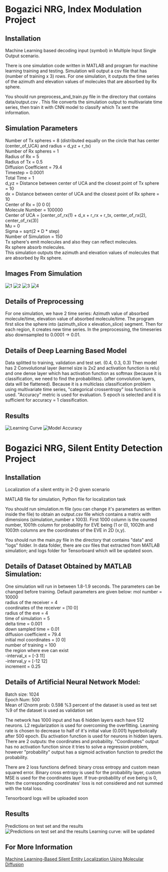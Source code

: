 # Bogazici NRG, Index Modulation Project
## Installation
Machine Learning based decoding input (symbol) in Multiple Input Single Output scenario.

There is one simulation code written in MATLAB and program for machine learning training and testing.
Simulation will output a csv file that has (number of training x 3) rows. For one simulation, it outputs the time series of the azimuth and elevation values of molecules that are absorbed by Rx sphere.  

You should run preprocess_and_train.py file in the directory that contains data/output.csv . This file converts the simulation output to multivariate time series, then train it with CNN model to classify which Tx sent the information.  

## Simulation Parameters
Number of Tx spheres = 8 (distributed equally on the circle that has center (center_of_UCA) and radius = d_yz +  r_tx)  
Number of Rx spheres = 1  
Radius of Rx = 5  
Radius of Tx = 0.5  
Diffusion Coefficient = 79.4  
Timestep = 0.0001  
Total Time = 1  
d_yz = Distance between center of UCA and the closest point of Tx sphere = 10  
dx = Distance between center of UCA and the closest point of Rx sphere = 10  
Center of Rx = [0 0 0]  
Molecule Number = 100000  
Center of UCA = [center_of_rx(1) + d_x + r_rx +  r_tx, center_of_rx(2), center_of_rx(3)]  
Mu = 0  
Sigma = sqrt(2 * D * step)  
Number of Simulation = 150  
Tx sphere's emit molecules and also they can reflect molecules.   
Rx sphere absorb molecules.  
This simulation outputs the azimuth and elevation values of molecules that are absorbed by Rx sphere.   

## Images From Simulation
![1](https://github.com/ozgurkara99/entity-detection/blob/master/index_modulation/images/sim.png)
![2](https://github.com/ozgurkara99/entity-detection/blob/master/index_modulation/images/sim2.png)
![3](https://github.com/ozgurkara99/entity-detection/blob/master/index_modulation/images/sim3.png)
![4](https://github.com/ozgurkara99/entity-detection/blob/master/index_modulation/images/sim4.png)  

## Details of Preprocessing
For one simulation, we have 2 time series: Azimuth value of absorbed molecule/time, elevation value of absorbed molecule/time. The program first slice the sphere into (azimuth_slice x elevation_slice) segment. Then for each region, it creates new time series. 
In the preprocessing, the timeseries also downsampled to 0.0001 -> 0.01.

## Details of Deep Learning Based Model
Data splitted to training, validation and test set. (0.4, 0.3, 0.3) Then model has 2 Convolutional layer (kernel size is 2x2 and activation function is relu) and one dense layer which has activation function as softmax (because it is classification, we need to find the probabilites). (after convolution layers, data will be flattened). Because it is a multiclass classification problem using multivariate time series, "categorical crossentropy" loss function is used. "Accuracy" metric is used for evaluation. 5 epoch is selected and it is sufficient for accuracy = 1 classification.  

## Results
![Learning Curve](https://github.com/ozgurkara99/entity-detection/blob/master/index_modulation/images/Learning%20Curve.png)
![Model Accuracy](https://github.com/ozgurkara99/entity-detection/blob/master/index_modulation/images/Model%20Accuracy.png)

# Bogazici NRG, Silent Entity Detection Project
## Installation
Localization of a silent entity in 2-D given scenario

MATLAB file for simulation, Python file for localization task

You should run simulation.m file (you can change it's parameters as written inside the file) to obtain an output.csv file which contains a matrix with dimensions (simulation_number x 1003). First 1000 column is the counted number, 1001th column for probability for EVE being (1 or 0), 1002th and 1003th columns are the coordinates of the EVE in 2D (x,y).

You should run the main.py file in the directory that contains "data" and "logs" folder. In data folder, there are csv files that extracted from MATLAB simulation; and logs folder for Tensorboard which will be updated soon.

## Details of Dataset Obtained by MATLAB Simulation:
One simulation will run in between 1.8-1.9 seconds.
The parameters can be changed before training. Default parameters are given below:
mol number = 10000  
radius of the receiver = 4  
coordinates of the receiver = [10 0]  
radius of the eve = 4  
time of simulation = 5  
delta time = 0.001  
down sampled time = 0.01  
diffusion coefficient = 79.4  
initial mol coordinates = [0 0]  
number of training = 100  
the region where eve can exist  
-interval_x = [-3 11]  
-interval_y = [-12 12]  
increment = 0.25  

## Details of Artificial Neural Network Model:
Batch size: 1024  
Epoch Num: 500  
Mean of l2norm prob: 0.598
%3 percent of the dataset is used as test set  
%9 of the dataset is used as validation set  

The network has 1000 input and has 6 hidden layers each have 512 neurons. L2 regularization is used for overcoming the overfitting. Learning rate is chosen to decrease to half of it's initial value (0.001) hyperbolically after 500 epoch. Elu activation function is used for neurons in hidden layers. There are 2 outputs: the coordinates and probability. "Coordinates" output has no activation function since it tries to solve a regression problem, however "probability" output has a sigmoid activation function to predict the probability. 

There are 2 loss functions defined: binary cross entropy and custom mean squared error. Binary cross entropy is used for the probability layer, custom MSE is used for the coordinates layer. If true-probability of eve being is 0, then the corresponding coordinates' loss is not considered and not summed with the total loss.

Tensorboard logs will be uploaded soon

## Results 
Predictions on test set and the results
![Predictions on test set and the results](https://github.com/ozgurkara99/entity-detection/blob/master/silent_entity_detection/images/Results.png)
Learning curve:
will be updated

## For More Information
[Machine Learning-Based Silent Entity Localization Using Molecular Diffusion](https://ieeexplore.ieee.org/document/8964317)
